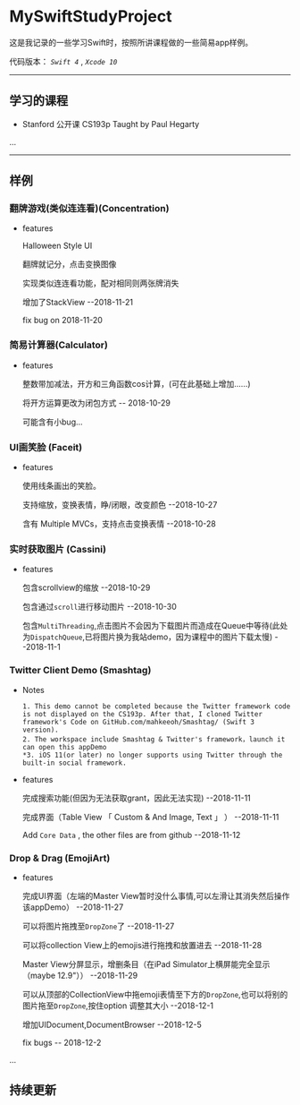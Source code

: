 # MySwiftStudyProject

这是我记录的一些学习Swift时，按照所讲课程做的一些简易app样例。

代码版本： *` Swift 4 `* , *` Xcode 10 `*


---

## 学习的课程
 
 + Stanford 公开课 CS193p Taught by Paul Hegarty
 
 ...


---

## 样例
### 翻牌游戏(类似连连看)(Concentration)
+ features
	
    Halloween Style UI 
	
    翻牌就记分，点击变换图像
	
    实现类似连连看功能，配对相同则两张牌消失
	
    增加了StackView --2018-11-21
	
    fix bug on 2018-11-20
	
### 简易计算器(Calculator)
+ features

    整数带加减法，开方和三角函数cos计算，(可在此基础上增加……) 

    将开方运算更改为闭包方式  -- 2018-10-29
    
    可能含有小bug...

### UI画笑脸  (Faceit)
+ features

    使用线条画出的笑脸。

    支持缩放，变换表情，睁/闭眼，改变颜色  --2018-10-27

    含有 Multiple MVCs，支持点击变换表情  --2018-10-28

### 实时获取图片 (Cassini)
+ features

    包含scrollview的缩放 --2018-10-29

    包含通过`scroll`进行移动图片 --2018-10-30

    包含`MultiThreading`,点击图片不会因为下载图片而造成在Queue中等待(此处为`DispatchQueue`,已将图片换为我站demo，因为课程中的图片下载太慢) --2018-11-1
	
### Twitter Client Demo (Smashtag)
+ Notes

      1. This demo cannot be completed because the Twitter framework code is not displayed on the CS193p. After that, I cloned Twitter framework's Code on GitHub.com/mahkeeoh/Smashtag/ (Swift 3 version). 
      2. The workspace include Smashtag & Twitter's framework，launch it can open this appDemo
      *3. iOS 11(or later) no longer supports using Twitter through the built-in social framework.

+ features
	
    完成搜索功能(但因为无法获取grant，因此无法实现) --2018-11-11
	
    完成界面（Table View 「 Custom & And Image, Text 」 ） --2018-11-11
	
    Add `Core Data` , the other files are from github --2018-11-12
	
    

### Drop & Drag (EmojiArt)
+ features

    完成UI界面（左端的Master View暂时没什么事情,可以左滑让其消失然后操作该appDemo）  --2018-11-27
    
    可以将图片拖拽至`DropZone`了  --2018-11-27
    
    可以将collection View上的emojis进行拖拽和放置进去 --2018-11-28
    
    Master View分屏显示，增删条目（在iPad Simulator上横屏能完全显示（maybe 12.9"）） --2018-11-29
    
    可以从顶部的CollectionView中拖emoji表情至下方的`DropZone`,也可以将别的图片拖至`DropZone`,按住option 调整其大小  --2018-12-1
    
    增加UIDocument,DocumentBrowser --2018-12-5
    
    fix bugs -- 2018-12-2

...

持续更新
---


